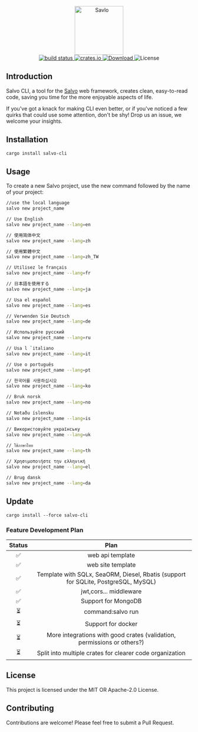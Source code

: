 <div align="center">
    <img alt="Savlo" width="132" src="https://p.sda1.dev/13/9268fb110f27611fa143c7aafbac61ab/monkeybread4352_a_technology_software_logo_for_windseabird_with_8fb4a0df-e233-414e-80a3-cf144ef44209.png" />
</div>
<div align="center">
    <a href="https://github.com/salvo-rs/salvo-cli/actions">
        <img alt="build status" src="https://github.com/salvo-rs/salvo-cli/actions/workflows/rust.yml/badge.svg?branch=main" />
    </a>
    <a href="https://crates.io/crates/salvo-cli">
        <img alt="crates.io" src="https://img.shields.io/crates/v/salvo-cli" />
    </a>
    <a href="https://crates.io/crates/salvo-cli">
        <img alt="Download" src="https://img.shields.io/crates/d/salvo-cli.svg" />
    </a>
    <img alt="License" src="https://img.shields.io/crates/l/salvo-cli.svg" />
</div>

## Introduction

Salvo CLI, a tool for the [Salvo](https://github.com/salvo-rs/salvo) web framework, creates clean, easy-to-read code, saving you time for the more enjoyable aspects of life.

If you've got a knack for making  CLI even better, or if you've noticed a few quirks that could use some attention, don't be shy! Drop us an issue, we welcome your insights. 
## Installation

```bash
cargo install salvo-cli
```

## Usage

To create a new Salvo project, use the new command followed by the name of your project:

```bash
//use the local language
salvo new project_name

// Use English
salvo new project_name --lang=en

// 使用简体中文
salvo new project_name --lang=zh

// 使用繁體中文
salvo new project_name --lang=zh_TW

// Utilisez le français
salvo new project_name --lang=fr

// 日本語を使用する
salvo new project_name --lang=ja

// Usa el español
salvo new project_name --lang=es

// Verwenden Sie Deutsch
salvo new project_name --lang=de

// Используйте русский
salvo new project_name --lang=ru

// Usa l `italiano
salvo new project_name --lang=it

// Use o português
salvo new project_name --lang=pt

// 한국어를 사용하십시오
salvo new project_name --lang=ko

// Bruk norsk
salvo new project_name --lang=no

// Notaðu íslensku
salvo new project_name --lang=is

// Використовуйте українську
salvo new project_name --lang=uk

// ใช้ภาษาไทย
salvo new project_name --lang=th

// Χρησιμοποιήστε την ελληνική
salvo new project_name --lang=el

// Brug dansk
salvo new project_name --lang=da
```

## Update

```bashs
cargo install --force salvo-cli
```

### Feature Development Plan

| Status |                                        Plan                                        |
| :----: | :--------------------------------------------------------------------------------: |
|   ✅   |                                  web api template                                  |
|   ✅   |                                 web site template                                  |
|   ✅   | Template with SQLx, SeaORM, Diesel, Rbatis (support for SQLite, PostgreSQL, MySQL) |
|   ✅   |                                jwt,cors... middleware                              |
|   ✅   |                                Support for MongoDB                                 |
|   ⏳   |                                command:salvo run                                   |
|   ⏳   |                                  Support for docker                                |
|   ⏳   | More integrations with good crates (validation, permissions or others?)            |
|   ⏳   | Split into multiple crates for clearer code organization                           |

## License

This project is licensed under the MIT OR Apache-2.0 License.

## Contributing

Contributions are welcome! Please feel free to submit a Pull Request.
